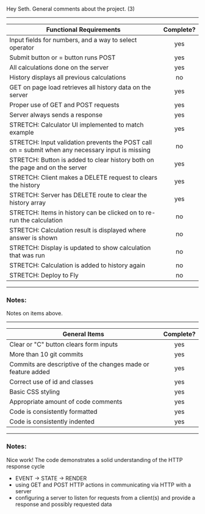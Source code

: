 Hey Seth. General comments about the project. (3)

---

| Functional Requirements                                                                          | Complete? |
| ------------------------------------------------------------------------------------------------ | :-------: |
| Input fields for numbers, and a way to select operator                                           |    yes    |
| Submit button or = button runs POST                                                              |    yes    |
| All calculations done on the server                                                              |    yes    |
| History displays all previous calculations                                                       |    no     |
| GET on page load retrieves all history data on the server                                        |    yes    |
| Proper use of GET and POST requests                                                              |    yes    |
| Server always sends a response                                                                   |    yes    |
| STRETCH: Calculator UI implemented to match example                                              |    yes    |
| STRETCH: Input validation prevents the POST call on = submit when any necessary input is missing |    no     |
| STRETCH: Button is added to clear history both on the page and on the server                     |    yes    |
| STRETCH: Client makes a DELETE request to clears the history                                     |    yes    |
| STRETCH: Server has DELETE route to clear the history array                                      |    yes    |
| STRETCH: Items in history can be clicked on to re-run the calculation                            |    no     |
| STRETCH: Calculation result is displayed where answer is shown                                   |    no     |
| STRETCH: Display is updated to show calculation that was run                                     |    no     |
| STRETCH: Calculation is added to history again                                                   |    no     |
| STRETCH: Deploy to Fly                                                                           |    no     |

---

### Notes:

Notes on items above.

---

| General Items                                                | Complete? |
| ------------------------------------------------------------ | :-------: |
| Clear or "C" button clears form inputs                       |    yes    |
| More than 10 git commits                                     |    yes    |
| Commits are descriptive of the changes made or feature added |    yes    |
| Correct use of id and classes                                |    yes    |
| Basic CSS styling                                            |    yes    |
| Appropriate amount of code comments                          |    yes    |
| Code is consistently formatted                               |    yes    |
| Code is consistently indented                                |    yes    |

---

### Notes:

Nice work! The code demonstrates a solid understanding of the HTTP response cycle

- EVENT -> STATE -> RENDER
- using GET and POST HTTP actions in communicating via HTTP with a server
- configuring a server to listen for requests from a client(s) and provide a response and possibly requested data
